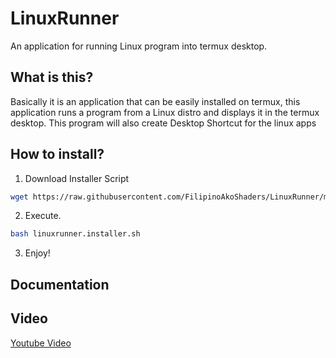 # LinuxRunner
An application for running Linux program into termux desktop.

## What is this? 
Basically it is an application that can be easily installed on termux, this application runs a program from a Linux distro and displays it in the termux desktop. This program will also create Desktop Shortcut for the linux apps

## How to install?
1. Download Installer Script
```sh
wget https://raw.githubusercontent.com/FilipinoAkoShaders/LinuxRunner/main/linuxrunner.installer.sh
```
2. Execute.
```sh
bash linuxrunner.installer.sh
```
3. Enjoy!

## Documentation


## Video 
[Youtube Video](https://youtube.com)
